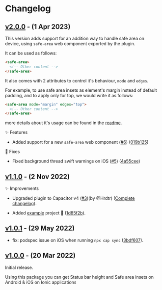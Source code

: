 # Changelog

## [v2.0.0](https://github.com/Aashu-Dubey/capacitor-statusbar-safe-area/compare/v1.1.0...v2.0.0) - (1 Apr 2023)

This version adds support for an addition way to handle safe area on device, using `safe-area` web component exported by the plugin.

It can be used as follows:
```html
<safe-area>
  <!-- Other content -->
</safe-area>
```

It also comes with 2 attributes to control it's behaviour, `mode` and `edges`.

For example, to use safe area insets as element's margin instead of default padding, and to apply only for top, we would write it as follows:
```html
<safe-area mode="margin" edges="top">
  <!-- Other content -->
</safe-area>
```

more details about it's usage can be found in the [readme](https://github.com/Aashu-Dubey/capacitor-statusbar-safe-area#html-tag).

✨ Features

- Added support for a new `safe-area` web component ([#6](https://github.com/Aashu-Dubey/capacitor-statusbar-safe-area/pull/6)) ([019b125](https://github.com/Aashu-Dubey/capacitor-statusbar-safe-area/commit/019b1250a7658c6d8c7c5ad6108018943793c498))

🐛 Fixes

- Fixed background thread swift warnings on iOS ([#5](https://github.com/Aashu-Dubey/capacitor-statusbar-safe-area/pull/5)) ([4a55cee](https://github.com/Aashu-Dubey/capacitor-statusbar-safe-area/commit/4a55cee1f022d99de64426baa625d60fd5768600))

## [v1.1.0](https://github.com/Aashu-Dubey/capacitor-statusbar-safe-area/compare/v1.0.1...v1.1.0) - (2 Nov 2022)

✨ Improvements

- Upgraded plugin to Capacitor v4 ([#3](https://github.com/Aashu-Dubey/capacitor-statusbar-safe-area/pull/3))(by @Hrdtr) ([Complete changelog](https://github.com/Aashu-Dubey/capacitor-statusbar-safe-area/compare/v1.0.1...1d85f2b)).

- Added [example](https://github.com/Aashu-Dubey/capacitor-statusbar-safe-area/tree/main/example) project 📱 ([1d85f2b](https://github.com/Aashu-Dubey/capacitor-statusbar-safe-area/commit/1d85f2be317e8f3e23861f7644bdc3fa32a82f7a)).

## [v1.0.1](https://github.com/Aashu-Dubey/capacitor-statusbar-safe-area/compare/v1.0.0...v1.0.1) - (29 May 2022)

- fix: podspec issue on iOS when running `npx cap sync` ([3bdf607](https://github.com/Aashu-Dubey/capacitor-statusbar-safe-area/commit/3bdf607b14a54121abcdc768aaa76b74a8a67876)).

## [v1.0.0](https://github.com/Aashu-Dubey/capacitor-statusbar-safe-area/tree/v1.0.0) - (20 Mar 2022)

Initial release.

Using this package you can get Status bar height and Safe area insets on Android & iOS on Ionic applications
